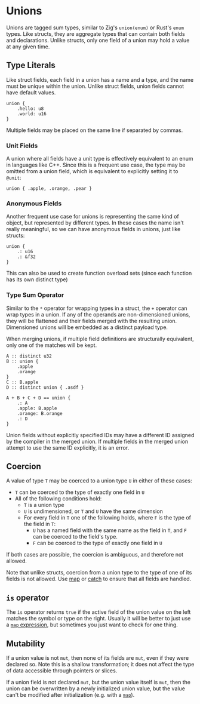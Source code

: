 # Unions
Unions are tagged sum types, similar to Zig's `union(enum)` or Rust's `enum` types.  Like structs, they are aggregate types that can contain both fields and declarations.  Unlike structs, only one field of a union may hold a value at any given time.

## Type Literals
Like struct fields, each field in a union has a name and a type, and the name must be unique within the union.  Unlike struct fields, union fields cannot have default values.
```foot
union {
    .hello: u8
    .world: u16
}
```

Multiple fields may be placed on the same line if separated by commas.

### Unit Fields
A union where all fields have a unit type is effectively equivalent to an enum in languages like C++.  Since this is a frequent use case, the type may be omitted from a union field, which is equivalent to explicitly setting it to `@unit`:
```foot
union { .apple, .orange, .pear }
```

### Anonymous Fields
Another frequent use case for unions is representing the same kind of object, but represented by different types.  In these cases the name isn't really meaningful, so we can have anonymous fields in unions, just like structs:
```foot
union {
    .: u16
    .: &f32
}
```

This can also be used to create function overload sets (since each function has its own distinct type)

### Type Sum Operator
Similar to the `*` operator for wrapping types in a struct, the `+` operator can wrap types in a union.  If any of the operands are non-dimensioned unions, they will be flattened and their fields merged with the resulting union.  Dimensioned unions will be embedded as a distinct payload type.

When merging unions, if multiple field definitions are structurally equivalent, only one of the matches will be kept.
```foot
A :: distinct u32
B :: union {
    .apple
    .orange
}
C :: B.apple
D :: distinct union { .asdf }

A + B + C + D == union {
    .: A
    .apple: B.apple
    .orange: B.orange
    .: D
}
```

Union fields without explicitly specified IDs may have a different ID assigned by the compiler in the merged union.  If multiple fields in the merged union attempt to use the same ID explicitly, it is an error.

## Coercion
A value of type `T` may be coerced to a union type `U` in either of these cases:
* `T` can be coerced to the type of exactly one field in `U`
* All of the following conditions hold:
	* `T` is a union type
	* `U` is undimensioned, or `T` and `U` have the same dimension
	* For every field in `T` one of the following holds, where `F` is the type of the field in `T`:
		* `U` has a named field with the same name as the field in `T`, and `F` can be coerced to the field's type.
		* `F` can be coerced to the type of exactly one field in `U`

If both cases are possible, the coercion is ambiguous, and therefore not allowed.

Note that unlike structs, coercion from a union type to the type of one of its fields is not allowed.  Use [map](../expr/map.md) or [catch](../expr/errors.md) to ensure that all fields are handled.

## `is` operator
The `is` operator returns `true` if the active field of the union value on the left matches the symbol or type on the right.  Usually it will be better to just use a [`map` expression](../expr/map.md), but sometimes you just want to check for one thing.

## Mutability
If a union value is not `mut`, then none of its fields are `mut`, even if they were declared so.  Note this is a shallow transformation; it does not affect the type of data accessible through pointers or slices.

If a union field is not declared `mut`, but the union value itself is `mut`, then the union can be overwritten by a newly initialized union value, but the value can't be modified after initialization (e.g. with a [`map`](../expr/map.md)).

